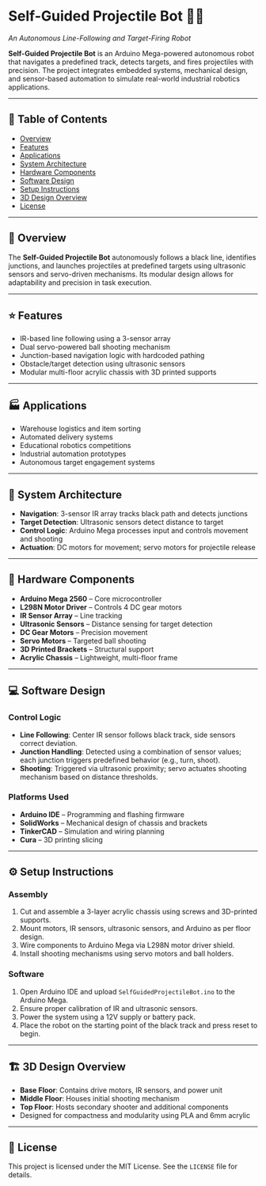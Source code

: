 # Self-Guided Projectile Bot 🤖🎯  
*An Autonomous Line-Following and Target-Firing Robot*

**Self-Guided Projectile Bot** is an Arduino Mega-powered autonomous robot that navigates a predefined track, detects targets, and fires projectiles with precision. The project integrates embedded systems, mechanical design, and sensor-based automation to simulate real-world industrial robotics applications.

---

## 📘 Table of Contents

- [Overview](#overview)
- [Features](#features)
- [Applications](#applications)
- [System Architecture](#system-architecture)
- [Hardware Components](#hardware-components)
- [Software Design](#software-design)
- [Setup Instructions](#setup-instructions)
- [3D Design Overview](#3d-design-overview)
- [License](#license)

---

## 🧠 Overview

The **Self-Guided Projectile Bot** autonomously follows a black line, identifies junctions, and launches projectiles at predefined targets using ultrasonic sensors and servo-driven mechanisms. Its modular design allows for adaptability and precision in task execution.

---

## ⭐ Features

- IR-based line following using a 3-sensor array
- Dual servo-powered ball shooting mechanism
- Junction-based navigation logic with hardcoded pathing
- Obstacle/target detection using ultrasonic sensors
- Modular multi-floor acrylic chassis with 3D printed supports

---

## 🏭 Applications

- Warehouse logistics and item sorting  
- Automated delivery systems  
- Educational robotics competitions  
- Industrial automation prototypes  
- Autonomous target engagement systems

---

## 🧩 System Architecture

- **Navigation**: 3-sensor IR array tracks black path and detects junctions  
- **Target Detection**: Ultrasonic sensors detect distance to target  
- **Control Logic**: Arduino Mega processes input and controls movement and shooting  
- **Actuation**: DC motors for movement; servo motors for projectile release

---

## 🔧 Hardware Components

- **Arduino Mega 2560** – Core microcontroller  
- **L298N Motor Driver** – Controls 4 DC gear motors  
- **IR Sensor Array** – Line tracking  
- **Ultrasonic Sensors** – Distance sensing for target detection  
- **DC Gear Motors** – Precision movement  
- **Servo Motors** – Targeted ball shooting  
- **3D Printed Brackets** – Structural support  
- **Acrylic Chassis** – Lightweight, multi-floor frame

---

## 💻 Software Design

### Control Logic

- **Line Following**: Center IR sensor follows black track, side sensors correct deviation.  
- **Junction Handling**: Detected using a combination of sensor values; each junction triggers predefined behavior (e.g., turn, shoot).  
- **Shooting**: Triggered via ultrasonic proximity; servo actuates shooting mechanism based on distance thresholds.

### Platforms Used

- **Arduino IDE** – Programming and flashing firmware  
- **SolidWorks** – Mechanical design of chassis and brackets  
- **TinkerCAD** – Simulation and wiring planning  
- **Cura** – 3D printing slicing

---

## ⚙️ Setup Instructions

### Assembly

1. Cut and assemble a 3-layer acrylic chassis using screws and 3D-printed supports.  
2. Mount motors, IR sensors, ultrasonic sensors, and Arduino as per floor design.  
3. Wire components to Arduino Mega via L298N motor driver shield.  
4. Install shooting mechanisms using servo motors and ball holders.

### Software

1. Open Arduino IDE and upload `SelfGuidedProjectileBot.ino` to the Arduino Mega.  
2. Ensure proper calibration of IR and ultrasonic sensors.  
3. Power the system using a 12V supply or battery pack.  
4. Place the robot on the starting point of the black track and press reset to begin.

---

## 🏗️ 3D Design Overview

- **Base Floor**: Contains drive motors, IR sensors, and power unit  
- **Middle Floor**: Houses initial shooting mechanism  
- **Top Floor**: Hosts secondary shooter and additional components  
- Designed for compactness and modularity using PLA and 6mm acrylic

---

## 📄 License

This project is licensed under the MIT License. See the `LICENSE` file for details.
